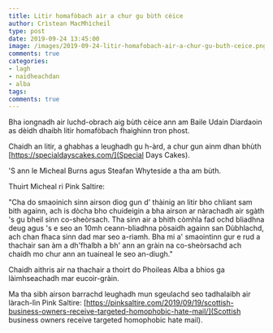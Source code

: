 ```yaml
---
title: Litir homafòbach air a chur gu bùth cèice
author: Crìstean MacMhìcheil
type: post
date: 2019-09-24 13:45:00
image: /images/2019-09-24-litir-homafobach-air-a-chur-gu-buth-ceice.png
comments: true
categories:
- lagh
- naidheachdan
- alba
tags:
comments: true
---
```


Bha iongnadh air luchd-obrach aig bùth cèice ann am Baile Udain Diardaoin as dèidh dhaibh litir homafòbach fhaighinn tron phost.

<!--more-->

Chaidh an litir, a ghabhas a leughadh gu h-àrd, a chur gun ainm dhan bhùth [https://specialdayscakes.com/](Special Days Cakes).

'S ann le Mìcheal Burns agus Steafan Whyteside a tha am bùth.

Thuirt Mìcheal ri Pink Saltire:

"Cha do smaoinich sinn airson diog gun d' thàinig an litir bho chliant sam bith againn, ach is dòcha bho chuideigin a bha airson ar nàrachadh air sgàth 's gu bheil sinn co-sheòrsach. Tha sinn air a bhith còmhla fad ochd bliadhna deug agus 's e seo an 10mh ceann-bliadhna pòsaidh againn san Dùbhlachd, ach chan fhaca sinn dad mar seo a-riamh. Bha mi a' smaointinn gur e rud a thachair san àm a dh'fhalbh a bh' ann an gràin na co-sheòrsachd ach chaidh mo chur ann an tuaineal le seo an-diugh."

Chaidh aithris air na thachair a thoirt do Phoileas Alba a bhios ga làimhseachadh mar eucoir-gràin.

Ma tha sibh airson barrachd leughadh mun sgeulachd seo tadhalaibh air làrach-lìn Pink Saltire: [https://pinksaltire.com/2019/09/19/scottish-business-owners-receive-targeted-homophobic-hate-mail/](Scottish business owners receive targeted homophobic hate mail).
